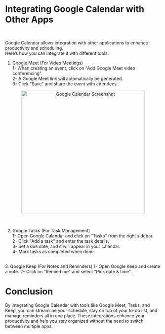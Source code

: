 # Integrating Google Calendar with Other Apps

<br>

Google Calendar allows integration with other applications to enhance productivity and scheduling.  
Here’s how you can integrate it with different tools:  

1. Google Meet (For Video Meetings)  
  1- When creating an event, click on "Add Google Meet video conferencing".  
  2- A Google Meet link will automatically be generated.  
  3- Click "Save" and share the event with attendees.  

 <p align="center">
  <img src="/IMAGES/Screenshot 2025-03-27 at 10.13.31 AM.png" alt="Google Calendar Screenshot" width="400">
</p>
<br>

2. Google Tasks (For Task Management)  
  1- Open Google Calendar and click on "Tasks" from the right sidebar.  
  2- Click "Add a task" and enter the task details.  
  3- Set a due date, and it will appear in your calendar.  
  4- Mark tasks as completed when done.  
<br>
3. Google Keep (For Notes and Reminders)  
  1- Open Google Keep and create a note.  
  2- Click on "Remind me" and select "Pick date & time".  

<br>  

# Conclusion 

By integrating Google Calendar with tools like Google Meet, Tasks, and Keep, you can streamline your schedule, stay on top of your to-do list, and manage reminders all in one place. These integrations enhance your productivity and help you stay organized without the need to switch between multiple apps.  


